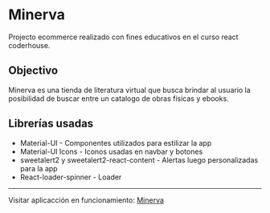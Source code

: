 # Minerva

Projecto ecommerce realizado con fines educativos en el curso react coderhouse.

## Objectivo

Minerva es una tienda de literatura virtual que busca brindar al usuario la posibilidad de buscar entre un catalogo de obras físicas y ebooks.

## Librerías usadas

* Material-UI - Componentes utilizados para estilizar la app
* Material-UI Icons - Iconos usadas en navbar y botones
* sweetalert2 y sweetalert2-react-content - Alertas luego personalizadas para la app
* React-loader-spinner - Loader

---

Visitar aplicacción en funcionamiento: [Minerva](https://musing-montalcini-e84b89.netlify.app/)

